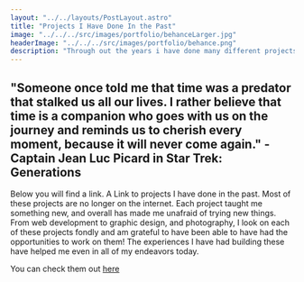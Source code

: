 ```yaml
---
layout: "../../layouts/PostLayout.astro"
title: "Projects I Have Done In the Past"
image: "../../../src/images/portfolio/behanceLarger.jpg"
headerImage: "../../../src/images/portfolio/behance.png"
description: "Through out the years i have done many different projects, some were development projects, while others were in pursuit of other interests i had at the time. Check out some of my oldest projects."
---
```


## "Someone once told me that time was a predator that stalked us all our lives. I rather believe that time is a companion who goes with us on the journey and reminds us to cherish every moment, because it will never come again." - Captain Jean Luc Picard in Star Trek: Generations

Below you will find a link. A Link to projects I have done in the past. Most of these projects are no longer on the internet. Each project taught me something new, and overall has made me unafraid of trying new things. From web development to graphic design, and photography, I look on each of these projects fondly and am grateful to have been able to have had the opportunities to work on them! The experiences I have had building these have helped me even in all of my endeavors today.

You can check them out [here](https://www.behance.net/aaronendsley/projects)
